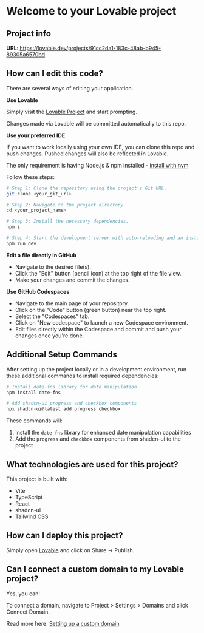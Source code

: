 # Welcome to your Lovable project

## Project info

**URL**: https://lovable.dev/projects/91cc2da1-183c-48ab-b945-89305a6570bd

## How can I edit this code?

There are several ways of editing your application.

**Use Lovable**

Simply visit the [Lovable Project](https://lovable.dev/projects/91cc2da1-183c-48ab-b945-89305a6570bd) and start prompting.

Changes made via Lovable will be committed automatically to this repo.

**Use your preferred IDE**

If you want to work locally using your own IDE, you can clone this repo and push changes. Pushed changes will also be reflected in Lovable.

The only requirement is having Node.js & npm installed - [install with nvm](https://github.com/nvm-sh/nvm#installing-and-updating)

Follow these steps:

```sh
# Step 1: Clone the repository using the project's Git URL.
git clone <your_git_url>

# Step 2: Navigate to the project directory.
cd <your_project_name>

# Step 3: Install the necessary dependencies.
npm i

# Step 4: Start the development server with auto-reloading and an instant preview.
npm run dev
```

**Edit a file directly in GitHub**

- Navigate to the desired file(s).
- Click the "Edit" button (pencil icon) at the top right of the file view.
- Make your changes and commit the changes.

**Use GitHub Codespaces**

- Navigate to the main page of your repository.
- Click on the "Code" button (green button) near the top right.
- Select the "Codespaces" tab.
- Click on "New codespace" to launch a new Codespace environment.
- Edit files directly within the Codespace and commit and push your changes once you're done.

## Additional Setup Commands

After setting up the project locally or in a development environment, run these additional commands to install required dependencies:

```bash
# Install date-fns library for date manipulation
npm install date-fns

# Add shadcn-ui progress and checkbox components
npx shadcn-ui@latest add progress checkbox
```

These commands will:
1. Install the `date-fns` library for enhanced date manipulation capabilities
2. Add the `progress` and `checkbox` components from shadcn-ui to the project

## What technologies are used for this project?

This project is built with:

- Vite
- TypeScript
- React
- shadcn-ui
- Tailwind CSS

## How can I deploy this project?

Simply open [Lovable](https://lovable.dev/projects/91cc2da1-183c-48ab-b945-89305a6570bd) and click on Share -> Publish.

## Can I connect a custom domain to my Lovable project?

Yes, you can!

To connect a domain, navigate to Project > Settings > Domains and click Connect Domain.

Read more here: [Setting up a custom domain](https://docs.lovable.dev/tips-tricks/custom-domain#step-by-step-guide)
